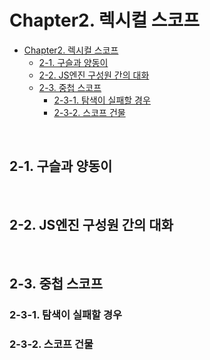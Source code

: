 # Chapter2. 렉시컬 스코프

- [Chapter2. 렉시컬 스코프](#chapter2-렉시컬-스코프)
  - [2-1. 구슬과 양동이](#2-1-구슬과-양동이)
  - [2-2. JS엔진 구성원 간의 대화](#2-2-js엔진-구성원-간의-대화)
  - [2-3. 중첩 스코프](#2-3-중첩-스코프)
    - [2-3-1. 탐색이 실패할 경우](#2-3-1-탐색이-실패할-경우)
    - [2-3-2. 스코프 건물](#2-3-2-스코프-건물)

<br>

## 2-1. 구슬과 양동이

<br>

## 2-2. JS엔진 구성원 간의 대화

<br>

## 2-3. 중첩 스코프

### 2-3-1. 탐색이 실패할 경우

### 2-3-2. 스코프 건물
